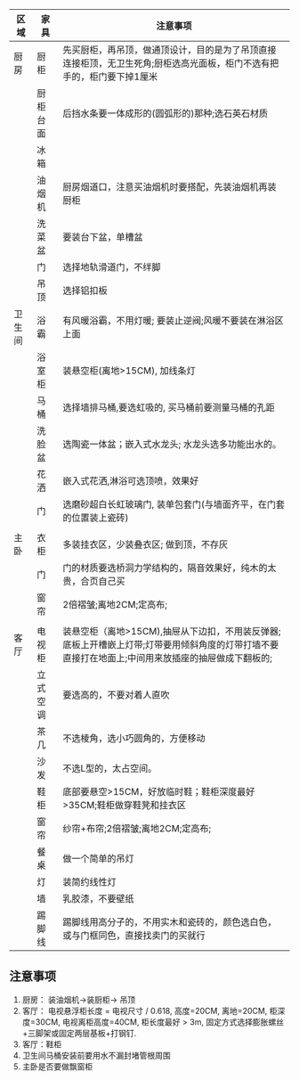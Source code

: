 | 区域   | 家具     | 注意事项                                                                                                                                           |
| ------ | -------- | -------------------------------------------------------------------------------------------------------------------------------------------------- |
| 厨房   | 厨柜     | 先买厨柜，再吊顶，做通顶设计，目的是为了吊顶直接连接柜顶，无卫生死角;厨柜选高光面板，柜门不选有把手的，柜门要下掉1厘米                             |
|        | 厨柜台面 | 后挡水条要一体成形的(圆弧形的)那种;选石英石材质                                                                                                    |
|        | 冰箱     |                                                                                                                                                    |
|        | 油烟机   | 厨房烟道口，注意买油烟机时要搭配，先装油烟机再装厨柜                                                                                               |
|        | 洗菜盆   | 要装台下盆，单槽盆                                                                                                                                 |
|        | 门       | 选择地轨滑道门，不绊脚                                                                                                                             |
|        | 吊顶     | 选择铝扣板                                                                                                                                         |
| 卫生间 | 浴霸     | 有风暖浴霸，不用灯暖; 要装止逆阀;风暖不要装在淋浴区上面                                                                                            |
|        | 浴室柜   | 装悬空柜(离地>15CM), 加线条灯 |
|        | 马桶     | 选择墙排马桶,要选虹吸的, 买马桶前要测量马桶的孔距                                                                                                                           |
|        | 洗脸盆   | 选陶瓷一体盆；嵌入式水龙头; 水龙头选多功能出水的。                                                                                                 |
|        | 花洒     | 嵌入式花洒,淋浴可选顶喷，效果好                                                                                                                    |
|        | 门       | 选磨砂超白长虹玻璃门, 装单包套门(与墙面齐平，在门套的位置装上瓷砖)|
|        |          |                                                                                                                                                    |
| 主卧   | 衣柜     | 多装挂衣区，少装叠衣区; 做到顶，不存灰                                                                                                             |
|        | 门       | 门的材质要选桥洞力学结构的，隔音效果好，纯木的太贵，合页自己买                                                                                     |
|        | 窗帘     | 2倍褶皱;离地2CM;定高布;                                                                                                                            |
|        |          |                                                                                                                                                    |
| 客厅   | 电视柜   | 装悬空柜（离地>15CM),抽屉从下边扣，不用装反弹器; 底板上开槽嵌上灯带;灯带要用倾斜角度的灯带打墙不要直接打在地面上;中间用来放插座的抽屉做成下翻板的; |
|        | 立式空调 | 要选高的，不要对着人直吹                                                                                                                           |
|        | 茶几     | 不选棱角，选小巧圆角的，方便移动                                                                                                                   |
|        | 沙发     | 不选L型的，太占空间。                                                                                                                              |
|        | 鞋柜     | 底部要悬空>15CM，好放临时鞋；鞋柜深度最好>35CM;鞋柜做穿鞋凳和挂衣区                                                                                |
|        | 窗帘     | 纱帘+布帘;2倍褶皱;离地2CM;定高布;                                                                                                                  |
|        | 餐桌     | 做一个简单的吊灯                                                                                                                                   |
|        | 灯       | 装简约线性灯                                                                                                                                       |
|        | 墙       | 乳胶漆，不要壁纸                                                                                                                                   |
|        | 踢脚线   | 踢脚线用高分子的，不用实木和瓷砖的，颜色选白色，或与门框同色，直接找卖门的买就行                                                                   |


## 注意事项
1.  厨房： 装油烟机->装厨柜-> 吊顶
2.  客厅： 电视悬浮柜长度 = 电视尺寸 / 0.618, 高度=20CM, 离地=20CM, 柜深度=30CM, 电视离柜高度=40CM, 柜长度最好 > 3m, 固定方式选择膨胀螺丝+三脚架或固定两层基板+打钢钉.
3. 客厅：鞋柜 
4. 卫生间马桶安装前要用水不漏封堵管根周围
5.  主卧是否要做飘窗柜
